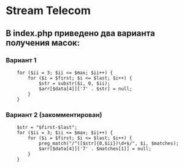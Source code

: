 # Stream Telecom

## В index.php приведено два варианта получения масок:

### Вариант 1

        for ($ii = 3; $ii <= $max; $ii++) {
            for ($i = $first; $i <= $last; $i++) {
                $str = substr($i, 0, $ii);
                $arr[$data[4]]['7' . $str] = null;
            }
        }

### Вариант 2 (закомментирован)

        $str = "$first-$last";
        for ($ii = 3; $ii <= $max; $ii++) {
            for ($i = $first; $i <= $last; $i++) {
                preg_match("/^([$str]{0,$ii})\d+$/", $i, $matches);
                $arr[$data[4]]['7' . $matches[1]] = null;
            }
        }

